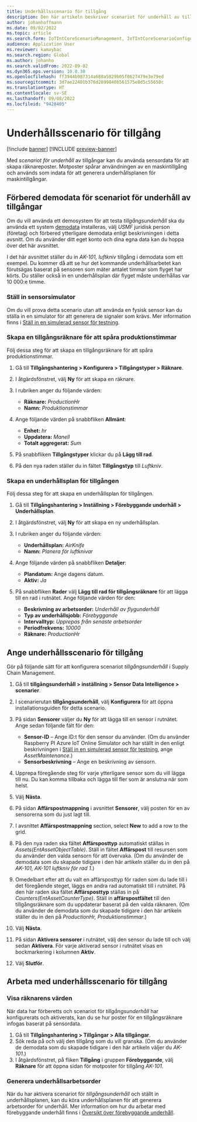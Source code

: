 ```yaml
---
title: Underhållsscenario för tillgång
description: Den här artikeln beskriver scenariot för underhåll av tillgångar, som gör att du kan använda sensordata för att skapa räknarposter som spårar användning av en maskintillgång.
author: johanhoffmann
ms.date: 09/02/2022
ms.topic: article
ms.search.form: IoTIntCoreScenarioManagement, IoTIntCoreScenarioConfigurationWizardV2, EntAssetCounter
audience: Application User
ms.reviewer: kamaybac
ms.search.region: Global
ms.author: johanho
ms.search.validFrom: 2022-09-02
ms.dyn365.ops.version: 10.0.30
ms.openlocfilehash: ff3944b987314a688a5829b05f8627479e3e79ed
ms.sourcegitcommit: 3d7ae22401b376d2899840b561575e8d5c55658c
ms.translationtype: HT
ms.contentlocale: sv-SE
ms.lasthandoff: 09/08/2022
ms.locfileid: "9428405"
---
```

# <a name="the-asset-maintenance-scenario"></a>Underhållsscenario för tillgång

[!include [banner](../includes/banner.md)]
[!INCLUDE [preview-banner](../includes/preview-banner.md)]

Med *scenariot för underhåll* av tillgångar kan du använda sensordata för att skapa räknareposter. Motposter spårar användningen av en maskintillgång och används som indata för att generera underhållsplanen för maskintillgångar.

## <a name="prepare-demo-data-for-the-asset-maintenance-scenario"></a>Förbered demodata för scenariot för underhåll av tillgångar

Om du vill använda ett demosystem för att testa *tillgångsunderhåll* ska du använda ett system [demodata](../../fin-ops-core/fin-ops/get-started/demo-data.md) installeras, välj *USMF* juridisk person (företag) och förbered ytterligare demodata enligt beskrivningen i detta avsnitt. Om du använder ditt eget konto och dina egna data kan du hoppa över det här avsnittet.

I det här avsnittet ställer du in *AK-101, luftkniv* tillgång i demodata som ett exempel. Du kommer då att se hur det kommande underhållsarbetet kan förutsägas baserat på sensoren som mäter antalet timmar som flyget har körts. Du ställer också in en underhållsplan där flyget måste underhållas var 10 000:e timme.

### <a name="set-up-a-sensor-simulator"></a>Ställ in sensorsimulator

Om du vill prova detta scenario utan att använda en fysisk sensor kan du ställa in en simulator för att generera de signaler som krävs. Mer information finns i [Ställ in en simulerad sensor för testning](sdi-set-up-simulated-sensor.md).

### <a name="create-an-asset-counter-to-track-production-hours"></a>Skapa en tillgångsräknare för att spåra produktionstimmar

Följ dessa steg för att skapa en tillgångsräknare för att spåra produktionstimmar.

1. Gå till **Tillgångshantering \> Konfigurera \> Tillgångstyper \> Räknare**.
1. I åtgärdsfönstret, välj **Ny** för att skapa en räknare.
1. I rubriken anger du följande värden:

    - **Räknare:** *ProductionHr*
    - **Namn:** *Produktionstimmar*

1. Ange följande värden på snabbfliken **Allmänt**:

    - **Enhet:** *hr*
    - **Uppdatera:** *Manell*
    - **Totalt aggregerat:** *Sum*

1. På snabbfliken **Tillgångstyper** klickar du på **Lägg till rad**.
1. På den nya raden ställer du in fältet **Tillgångstyp** till *Luftkniv*.

### <a name="create-a-maintenance-plan-for-the-asset"></a>Skapa en underhållsplan för tillgången

Följ dessa steg för att skapa en underhållsplan för tillgången.

1. Gå till **Tillgångshantering \> Inställning \> Förebyggande underhåll \> Underhållsplan**.
1. I åtgärdsfönstret, välj **Ny** för att skapa en ny underhållsplan.
1. I rubriken anger du följande värden:

    - **Underhållsplan:** *AirKnife*
    - **Namn:** *Planera för luftknivar*

1. Ange följande värden på snabbfliken **Detaljer**:

    - **Plandatum:** Ange dagens datum.
    - **Aktiv:** *Ja*

1. På snabbfliken **Rader** välj **Lägg till rad för tillgångsräknare** för att lägga till en rad i rutnätet. Ange följande värden för den:

    - **Beskrivning av arbetsorder:** *Underhåll av flygunderhåll*
    - **Typ av underhållsjobb:** *Förebyggande*
    - **Intervalltyp:** *Upprepas från senaste arbetsorder*
    - **Periodfrekvens:** *10000*
    - **Räknare:** *ProductionHr*

## <a name="set-up-the-asset-maintenance-scenario"></a>Ange underhållsscenario för tillgång

Gör på följande sätt för att konfigurera scenariot *tillgångsunderhåll* i Supply Chain Management.

1. Gå till **tillgångsunderhåll \> inställning \> Sensor Data Intelligence \> scenarier**.
1. I scenarierutan **tillgångsunderhåll**, välj **Konfigurera** för att öppna installationsguiden för detta scenario.
1. På sidan **Sensorer** väljer du **Ny** för att lägga till en sensor i rutnätet. Ange sedan följande fält för den:

    - **Sensor-ID** – Ange ID:t för den sensor du använder. (Om du använder Raspberry PI Azure IoT Online Simulator och har ställt in den enligt beskrivningen i [Ställ in en simulerad sensor för testning](sdi-set-up-simulated-sensor.md), ange *AssetMaintenance*.)
    - **Sensorbeskrivning** – Ange en beskrivning av sensorn.

1. Upprepa föregående steg för varje ytterligare sensor som du vill lägga till nu. Du kan komma tillbaka och lägga till fler som är anslutna när som helst.
1. Välj **Nästa**.
1. På sidan **Affärspostmappning** i avsnittet **Sensorer**, välj posten för en av sensorerna som du just lagt till.
1. I avsnittet **Affärspostmappning** section, select **New** to add a row to the grid.
1. På den nya raden ska fältet **Affärsposttyp** automatiskt ställas in *Assets(EntAssetObjectTable)*. Ställ in fältet **Affärspost** till resursen som du använder den valda sensorn för att övervaka. (Om du använder de demodata som du skapade tidigare i den här artikeln ställer du in den på *AK-101, AK-101 luftkniv för rad 1*.)
1. Omedelbart efter att du valt en affärsposttyp för raden som du lade till i det föregående steget, läggs en andra rad automatiskt till i rutnätet. På den här raden ska fältet **Affärsposttyp** ställas in på *Counters(EntAssetCounterType)*. Ställ in **affärspostfältet** till den tillgångsräknare som du uppdaterar baserat på den valda räknaren. (Om du använder de demodata som du skapade tidigare i den här artikeln ställer du in den på *ProductionHr, Produktionstimmar*.)
1. Välj **Nästa**.
1. På sidan **Aktivera sensorer** i rutnätet, välj den sensor du lade till och välj sedan **Aktivera**. För varje aktiverad sensor i rutnätet visas en bockmarkering i kolumnen **Aktiv**.
1. Välj **Slutför**.

## <a name="work-with-the-asset-maintenance-scenario"></a>Arbeta med underhållsscenario för tillgång

### <a name="view-counter-values"></a>Visa räknarens värden

När data har förberetts och scenariot för *tillgångsunderhåll* har konfigurerats och aktiverats, kan du se hur poster för en tillgångsräknare infogas baserat på sensordata.

1. Gå till **Tillgångshantering \> Tillgångar \> Alla tillgångar**.
1. Sök reda på och välj den tillgång som du vill granska. (Om du använder de demodata som du skapade tidigare i den här artikeln väljer du *AK-101*.)
1. I åtgärdsfönstret, på fliken **Tillgång** i gruppen **Förebyggande**, välj **Räknare** för att öppna sidan för motposter för tillgång *AK-101*.

### <a name="generate-maintenance-work-orders"></a>Generera underhållsarbetsorder

När du har aktivera scenariot för *tillgångsunderhåll* och ställt in underhållsplanen, kan du köra underhållsplanen för att generera arbetsorder för underhåll. Mer information om hur du arbetar med förebyggande underhåll finns i [Översikt över förebyggande underhåll](../asset-management/preventive-and-reactive-maintenance/preventive-maintenance-overview.md).
